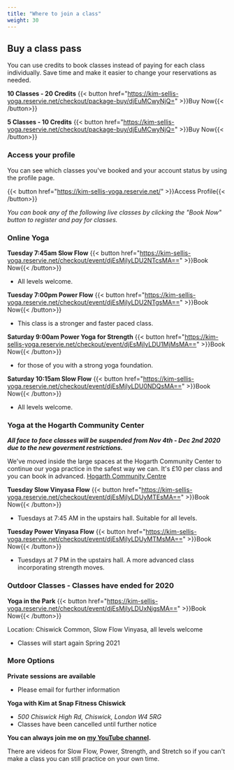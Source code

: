 ```yaml
---
title: "Where to join a class"
weight: 30
---
```


## Buy a class pass ##
You can use credits to book classes instead of paying for each class individually.  Save time and make it easier to change your reservations as needed.

**10 Classes - 20 Credits** {{< button href="https://kim-sellis-yoga.reservie.net/checkout/package-buy/djEuMCwyNjQ=" >}}Buy Now{{< /button>}}

**5 Classes - 10 Credits** {{< button href="https://kim-sellis-yoga.reservie.net/checkout/package-buy/djEuMCwyNjQ=" >}}Buy Now{{< /button>}}

### Access your profile
You can see which classes you've booked and your account status by using the profile page.

{{< button href="https://kim-sellis-yoga.reservie.net/" >}}Access Profile{{< /button>}}

_You can book any of the following live classes by clicking the "Book Now" button to register and pay for classes._

### Online Yoga

**Tuesday 7:45am Slow Flow** {{< button href="https://kim-sellis-yoga.reservie.net/checkout/event/djEsMjIyLDU2NTcsMA==" >}}Book Now{{< /button>}}

 - All levels welcome. 
    
**Tuesday 7:00pm Power Flow** {{< button href="https://kim-sellis-yoga.reservie.net/checkout/event/djEsMjIyLDU2NTgsMA==" >}}Book Now{{< /button>}}
  
 - This class is a stronger and faster paced class.  
  
**Saturday 9:00am Power Yoga for Strength** {{< button href="https://kim-sellis-yoga.reservie.net/checkout/event/djEsMjIyLDU1MjMsMA==" >}}Book Now{{< /button>}}
  
 - for those of you with a strong yoga foundation. 
  
**Saturday 10:15am Slow Flow**   {{< button href="https://kim-sellis-yoga.reservie.net/checkout/event/djEsMjIyLDU0NDQsMA==" >}}Book Now{{< /button>}}

 - All levels welcome. 




### Yoga at the Hogarth Community Center
**_All face to face classes will be suspended from Nov 4th - Dec 2nd 2020 due to the new goverment restrictions._**

We've moved inside the large spaces at the Hogarth Community Center to continue our yoga practice in the safest way we can. It's £10 per class and you can book in advanced. [Hogarth Community Centre](https://hogarthtrust.org.uk)

**Tuesday Slow Vinyasa Flow** {{< button href="https://kim-sellis-yoga.reservie.net/checkout/event/djEsMjIyLDUyMTEsMA==" >}}Book Now{{< /button>}}

 - Tuesdays at 7:45 AM in the upstairs hall.  Suitable for all levels. 
 

**Tuesday Power Vinyasa Flow** {{< button href="https://kim-sellis-yoga.reservie.net/checkout/event/djEsMjIyLDUyMTMsMA==" >}}Book Now{{< /button>}}

 - Tuesdays at 7 PM in the upstairs hall.  A more advanced class incorporating strength moves. 


### Outdoor Classes - Classes have ended for 2020

**Yoga in the Park** {{< button href="https://kim-sellis-yoga.reservie.net/checkout/event/djEsMjIyLDUxNjgsMA==" >}}Book Now{{< /button>}}
 
Location: Chiswick Common, Slow Flow Vinyasa, all levels welcome
  - Classes will start again Spring 2021

### More Options

**Private sessions are available**
 - Please email for further information

**Yoga with Kim at Snap Fitness Chiswick** 
  - _500 Chiswick High Rd, Chiswick, London W4 5RG_
  - Classes have been cancelled until further notice 
    
**You can always join me on [my YouTube channel](https://www.youtube.com/channel/UCHH2vOSl0Qxpv7Lw9wv45Sg).**

There are videos for Slow Flow, Power, Strength, and Stretch so if you can't make a class you can still practice on your own time. 


